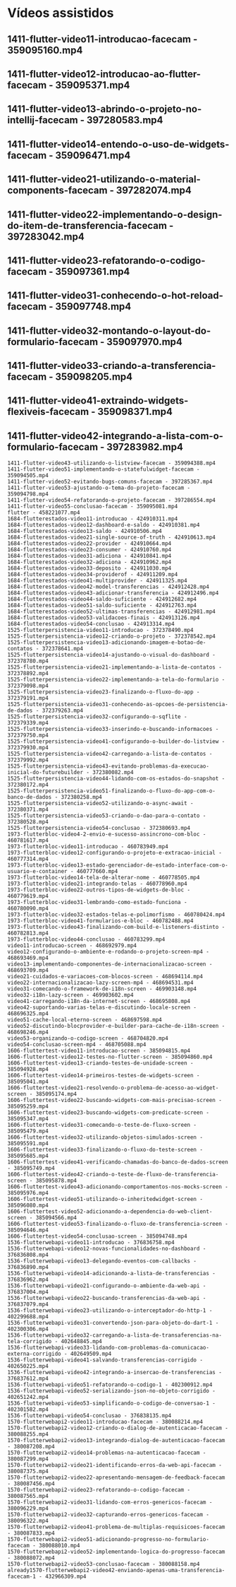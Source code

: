 # Vídeos assistidos
##    1411-flutter-video11-introducao-facecam - 359095160.mp4
##    1411-flutter-video12-introducao-ao-flutter-facecam - 359095371.mp4
##    1411-flutter-video13-abrindo-o-projeto-no-intellij-facecam - 397280583.mp4
##    1411-flutter-video14-entendo-o-uso-de-widgets-facecam - 359096471.mp4
##    1411-flutter-video21-utilizando-o-material-components-facecam - 397282074.mp4
##    1411-flutter-video22-implementando-o-design-do-item-de-transferencia-facecam - 397283042.mp4
##    1411-flutter-video23-refatorando-o-codigo-facecam - 359097361.mp4
##    1411-flutter-video31-conhecendo-o-hot-reload-facecam - 359097748.mp4
##    1411-flutter-video32-montando-o-layout-do-formulario-facecam - 359097970.mp4
##    1411-flutter-video33-criando-a-transferencia-facecam - 359098205.mp4
##    1411-flutter-video41-extraindo-widgets-flexiveis-facecam - 359098371.mp4
##    1411-flutter-video42-integrando-a-lista-com-o-formulario-facecam - 397283982.mp4
    1411-flutter-video43-utilizando-o-listview-facecam - 359094388.mp4
    1411-flutter-video51-implementando-o-statefulwidget-facecam - 359094505.mp4
    1411-flutter-video52-evitando-bugs-comuns-facecam - 397285367.mp4
    1411-flutter-video53-ajustando-o-tema-do-projeto-facecam - 359094798.mp4
    1411-flutter-video54-refatorando-o-projeto-facecam - 397286554.mp4
    1411-flutter-video55-conclusao-facecam - 359095081.mp4
    flutter - 458221077.mp4
    1684-flutterestados-video11-introducao - 424910311.mp4
    1684-flutterestados-video12-dashboard-e-saldo - 424910381.mp4
    1684-flutterestados-video13-saldo - 424910506.mp4
    1684-flutterestados-video21-single-source-of-truth - 424910613.mp4
    1684-flutterestados-video22-provider - 424910664.mp4
    1684-flutterestados-video23-consumer - 424910760.mp4
    1684-flutterestados-video31-adiciona - 424910841.mp4
    1684-flutterestados-video32-adiciona - 424910962.mp4
    1684-flutterestados-video33-deposito - 424911030.mp4
    1684-flutterestados-video34-providerof - 424911209.mp4
    1684-flutterestados-video41-multiprovider - 424911325.mp4
    1684-flutterestados-video42-model-transferencias - 424912428.mp4
    1684-flutterestados-video43-adicionar-transferencia - 424912496.mp4
    1684-flutterestados-video44-saldo-suficiente - 424912682.mp4
    1684-flutterestados-video51-saldo-suficiente - 424912763.mp4
    1684-flutterestados-video52-ultimas-transferencias - 424912981.mp4
    1684-flutterestados-video53-validacoes-finais - 424913126.mp4
    1684-flutterestados-video54-conclusao - 424913314.mp4
    1525-flutterpersistencia-video11-introducao - 372378490.mp4
    1525-flutterpersistencia-video12-criando-o-projeto - 372378542.mp4
    1525-flutterpersistencia-video13-adicionando-imagem-e-botao-de-contatos - 372378641.mp4
    1525-flutterpersistencia-video14-ajustando-o-visual-do-dashboard - 372378780.mp4
    1525-flutterpersistencia-video21-implementando-a-lista-de-contatos - 372378892.mp4
    1525-flutterpersistencia-video22-implementando-a-tela-do-formulario - 372379098.mp4
    1525-flutterpersistencia-video23-finalizando-o-fluxo-do-app - 372379191.mp4
    1525-flutterpersistencia-video31-conhecendo-as-opcoes-de-persistencia-de-dados - 372379263.mp4
    1525-flutterpersistencia-video32-configurando-o-sqflite - 372379339.mp4
    1525-flutterpersistencia-video33-inserindo-e-buscando-informacoes - 372379750.mp4
    1525-flutterpersistencia-video41-configurando-o-builder-do-listview - 372379930.mp4
    1525-flutterpersistencia-video42-carregando-a-lista-de-contatos - 372379992.mp4
    1525-flutterpersistencia-video43-evitando-problemas-da-execucao-inicial-do-futurebuilder - 372380082.mp4
    1525-flutterpersistencia-video44-lidando-com-os-estados-do-snapshot - 372380172.mp4
    1525-flutterpersistencia-video51-finalizando-o-fluxo-do-app-com-o-banco-de-dados - 372380258.mp4
    1525-flutterpersistencia-video52-utilizando-o-async-await - 372380371.mp4
    1525-flutterpersistencia-video53-criando-o-dao-para-o-contato - 372380528.mp4
    1525-flutterpersistencia-video54-conclusao - 372380693.mp4
    1973-flutterbloc-video4-2-envio-e-sucesso-assincrono-com-bloc - 460781617.mp4
    1973-flutterbloc-video11-introducao - 460783949.mp4
    1973-flutterbloc-video12-configurando-o-projeto-e-extracao-inicial - 460777314.mp4
    1973-flutterbloc-video13-estado-gerenciador-de-estado-interface-com-o-usuario-e-container - 460777660.mp4
    1973-flutterbloc-video14-tela-de-alterar-nome - 460778505.mp4
    1973-flutterbloc-video21-integrando-telas - 460778960.mp4
    1973-flutterbloc-video22-outros-tipos-de-widgets-de-bloc - 460779619.mp4
    1973-flutterbloc-video31-lembrando-como-estado-funciona - 460780090.mp4
    1973-flutterbloc-video32-estados-telas-e-polimorfismo - 460780424.mp4
    1973-flutterbloc-video41-formularios-e-bloc - 460782488.mp4
    1973-flutterbloc-video43-finalizando-com-build-e-listeners-distinto - 460782813.mp4
    1973-flutterbloc-video44-conclusao - 460783299.mp4
    video11-introducao-screen - 468692979.mp4
    video12-configurando-o-ambiente-e-rodando-o-projeto-screen-mp4 - 468693469.mp4
    video13-implementando-componentes-de-internacionalizacao-screen - 468693709.mp4
    video21-cuidados-e-variacoes-com-blocos-screen - 468694114.mp4
    video22-internacionalizacao-lazy-screen-mp4 - 468694531.mp4
    video31-comecando-o-framework-de-i18n-screen - 469903148.mp4
    video32-i18n-lazy-screen - 469903602.mp4
    video41-carregando-i18n-da-internet-screen - 468695808.mp4
    video42-suportando-varias-telas-e-discutindo-locale-screen - 468696325.mp4
    video51-cache-local-eterno-screen - 468697598.mp4
    video52-discutindo-blocprovider-e-builder-para-cache-de-i18n-screen - 468698246.mp4
    video53-organizando-o-codigo-screen - 468704820.mp4
    video54-conclusao-screen-mp4 - 468705088.mp4
    1606-fluttertest-video11-introducao-screen - 385094815.mp4
    1606-fluttertest-video12-testes-no-flutter-screen - 385094860.mp4
    1606-fluttertest-video13-criando-testes-de-unidade-screen - 385094928.mp4
    1606-fluttertest-video14-primeiros-testes-de-widgets-screen - 385095041.mp4
    1606-fluttertest-video21-resolvendo-o-problema-de-acesso-ao-widget-screen - 385095174.mp4
    1606-fluttertest-video22-buscando-widgets-com-mais-precisao-screen - 385095259.mp4
    1606-fluttertest-video23-buscando-widgets-com-predicate-screen - 385095347.mp4
    1606-fluttertest-video31-comecando-o-teste-de-fluxo-screen - 385095479.mp4
    1606-fluttertest-video32-utilizando-objetos-simulados-screen - 385095591.mp4
    1606-fluttertest-video33-finalizando-o-fluxo-do-teste-screen - 385095685.mp4
    1606-fluttertest-video41-verificando-chamadas-do-banco-de-dados-screen - 385095749.mp4
    1606-fluttertest-video42-criando-o-teste-de-fluxo-de-transferencia-screen - 385095878.mp4
    1606-fluttertest-video43-adicionando-comportamentos-nos-mocks-screen - 385095976.mp4
    1606-fluttertest-video51-utilizando-o-inheritedwidget-screen - 385096080.mp4
    1606-fluttertest-video52-adicionando-a-dependencia-do-web-client-screen - 385094566.mp4
    1606-fluttertest-video53-finalizando-o-fluxo-de-transferencia-screen - 385094646.mp4
    1606-fluttertest-video54-conclusao-screen - 385094748.mp4
    1536-flutterwebapi-video11-introducao - 376836758.mp4
    1536-flutterwebapi-video12-novas-funcionalidades-no-dashboard - 376836808.mp4
    1536-flutterwebapi-video13-delegando-eventos-com-callbacks - 376836890.mp4
    1536-flutterwebapi-video14-adicionando-a-lista-de-transferencias - 376836962.mp4
    1536-flutterwebapi-video21-configurando-o-ambiente-da-web-api - 376837004.mp4
    1536-flutterwebapi-video22-buscando-transferencias-da-web-api - 376837079.mp4
    1536-flutterwebapi-video23-utilizando-o-interceptador-do-http-1 - 402299688.mp4
    1536-flutterwebapi-video31-convertendo-json-para-objeto-do-dart-1 - 402300306.mp4
    1536-flutterwebapi-video32-carregando-a-lista-de-transaferencias-na-tela-corrigido - 402648845.mp4
    1536-flutterwebapi-video33-lidando-com-problemas-da-comunicacao-externa-corrigido - 402649509.mp4
    1536-flutterwebapi-video41-salvando-transferencias-corrigido - 402650225.mp4
    1536-flutterwebapi-video42-integrando-a-insercao-de-transferencias - 376837612.mp4
    1536-flutterwebapi-video51-refatorando-o-codigo-1 - 402300912.mp4
    1536-flutterwebapi-video52-serializando-json-no-objeto-corrigido - 402651242.mp4
    1536-flutterwebapi-video53-simplificando-o-codigo-de-conversao-1 - 402301582.mp4
    1536-flutterwebapi-video54-conclusao - 376838135.mp4
    1570-flutterwebapi2-video11-introducao-facecam - 380088214.mp4
    1570-flutterwebapi2-video12-criando-o-dialog-de-autenticacao-facecam - 380088255.mp4
    1570-flutterwebapi2-video13-integrando-dialog-de-autenticacao-facecam - 380087208.mp4
    1570-flutterwebapi2-video14-problemas-na-autenticacao-facecam - 380087299.mp4
    1570-flutterwebapi2-video21-identificando-erros-da-web-api-facecam - 380087375.mp4
    1570-flutterwebapi2-video22-apresentando-mensagem-de-feedback-facecam - 380087456.mp4
    1570-flutterwebapi2-video23-refatorando-o-codigo-facecam - 380087565.mp4
    1570-flutterwebapi2-video31-lidando-com-erros-genericos-facecam - 380096229.mp4
    1570-flutterwebapi2-video32-capturando-erros-genericos-facecam - 380096322.mp4
    1570-flutterwebapi2-video41-problema-de-multiplas-requisicoes-facecam - 380087833.mp4
    1570-flutterwebapi2-video51-adicionando-progresso-no-formulario-facecam - 380088010.mp4
    1570-flutterwebapi2-video52-implementando-logica-do-progresso-facecam - 380088072.mp4
    1570-flutterwebapi2-video53-conclusao-facecam - 380088158.mp4
    already1570-flutterwebapi2-video42-enviando-apenas-uma-transferencia-facecam-1 - 432966309.mp4
